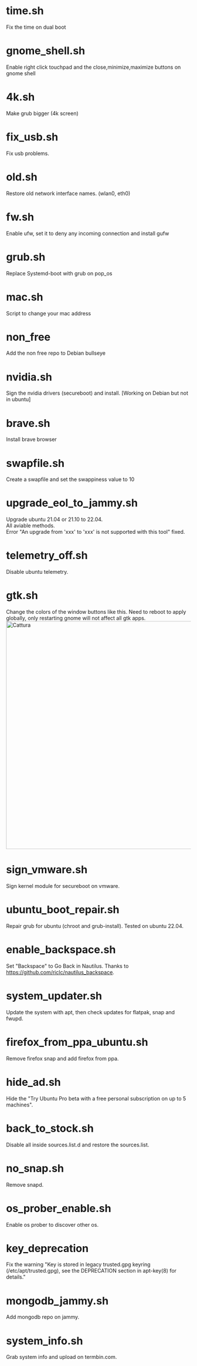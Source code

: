 # time.sh
Fix the time on dual boot

# gnome_shell.sh
Enable right click touchpad and the close,minimize,maximize buttons on gnome shell

# 4k.sh
Make grub bigger (4k screen)

# fix_usb.sh
Fix usb problems.

# old.sh
Restore old network interface names. (wlan0, eth0)

# fw.sh
Enable ufw, set it to deny any incoming connection and install gufw

# grub.sh
Replace Systemd-boot with grub on pop_os

# mac.sh
Script to change your mac address

# non_free
Add the non free repo to Debian bullseye

# nvidia.sh
Sign the nvidia drivers (secureboot) and install. [Working on Debian but not in ubuntu]
 
# brave.sh
Install brave browser

# swapfile.sh
Create a swapfile and set the swappiness value to 10

# upgrade_eol_to_jammy.sh
Upgrade ubuntu 21.04 or 21.10 to 22.04.</br>
All aviable methods.</br>
Error "An upgrade from 'xxx' to 'xxx' is not supported with this tool" fixed.

# telemetry_off.sh
Disable ubuntu telemetry. 

# gtk.sh
Change the colors of the window buttons like this. Need to reboot to apply globally, only restarting gnome will not affect all gtk apps.
<img width="621" alt="Cattura" src="https://user-images.githubusercontent.com/106079917/182578591-e1f66390-a5f7-4bd0-a995-71ee09f89091.PNG">

# sign_vmware.sh
Sign kernel module for secureboot on vmware.

# ubuntu_boot_repair.sh
Repair grub for ubuntu (chroot and grub-install). Tested on ubuntu 22.04.

# enable_backspace.sh
Set "Backspace" to Go Back in Nautilus.
Thanks to https://github.com/riclc/nautilus_backspace.

# system_updater.sh
Update the system with apt, then check updates for flatpak, snap and fwupd.

# firefox_from_ppa_ubuntu.sh
Remove firefox snap and add firefox from ppa.

# hide_ad.sh
Hide the "Try Ubuntu Pro beta with a free personal subscription on up to 5 machines".

# back_to_stock.sh
Disable all inside sources.list.d and restore the sources.list.

# no_snap.sh
Remove snapd. 
 
# os_prober_enable.sh
Enable os prober to discover other os.

# key_deprecation
Fix the warning "Key is stored in legacy trusted.gpg keyring (/etc/apt/trusted.gpg), see the DEPRECATION section in apt-key(8) for details."

# mongodb_jammy.sh
Add mongodb repo on jammy.

# system_info.sh
Grab system info and upload on termbin.com.